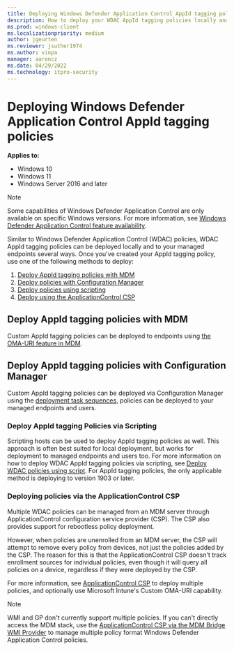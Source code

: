 ```yaml
---
title: Deploying Windows Defender Application Control AppId tagging policies
description: How to deploy your WDAC AppId tagging policies locally and globally within your managed environment.
ms.prod: windows-client
ms.localizationpriority: medium
author: jgeurten
ms.reviewer: jsuther1974
ms.author: vinpa
manager: aaroncz
ms.date: 04/29/2022
ms.technology: itpro-security
---
```


# Deploying Windows Defender Application Control AppId tagging policies

**Applies to:**

- Windows 10
- Windows 11
- Windows Server 2016 and later

> [!NOTE]
> Some capabilities of Windows Defender Application Control are only available on specific Windows versions. For more information, see [Windows Defender Application Control feature availability](../feature-availability.md).

Similar to Windows Defender Application Control (WDAC) policies, WDAC AppId tagging policies can be deployed locally and to your managed endpoints several ways. Once you've created your AppId tagging policy, use one of the following methods to deploy:

1. [Deploy AppId tagging policies with MDM](#deploy-appid-tagging-policies-with-mdm)
1. [Deploy policies with Configuration Manager](#deploy-appid-tagging-policies-with-configuration-manager)
1. [Deploy policies using scripting](#deploy-appid-tagging-policies-via-scripting)
1. [Deploy using the ApplicationControl CSP](#deploying-policies-via-the-applicationcontrol-csp)

## Deploy AppId tagging policies with MDM

Custom AppId tagging policies can be deployed to endpoints using [the OMA-URI feature in MDM](../deployment/deploy-windows-defender-application-control-policies-using-intune.md#deploy-wdac-policies-with-custom-oma-uri).

## Deploy AppId tagging policies with Configuration Manager

Custom AppId tagging policies can be deployed via Configuration Manager using the [deployment task sequences](../deployment/deploy-wdac-policies-with-memcm.md#deploy-custom-wdac-policies-using-packagesprograms-or-task-sequences), policies can be deployed to your managed endpoints and users.

### Deploy AppId tagging Policies via Scripting

Scripting hosts can be used to deploy AppId tagging policies as well. This approach is often best suited for local deployment, but works for deployment to managed endpoints and users too. For more information on how to deploy WDAC AppId tagging policies via scripting, see [Deploy WDAC policies using script](../deployment/deploy-wdac-policies-with-script.md). For AppId tagging policies, the only applicable method is deploying to version 1903 or later.

### Deploying policies via the ApplicationControl CSP

Multiple WDAC policies can be managed from an MDM server through ApplicationControl configuration service provider (CSP). The CSP also provides support for rebootless policy deployment.

However, when policies are unenrolled from an MDM server, the CSP will attempt to remove every policy from devices, not just the policies added by the CSP. The reason for this is that the ApplicationControl CSP doesn't track enrollment sources for individual policies, even though it will query all policies on a device, regardless if they were deployed by the CSP.

For more information, see [ApplicationControl CSP](/windows/client-management/mdm/applicationcontrol-csp) to deploy multiple policies, and optionally use Microsoft Intune's Custom OMA-URI capability.

> [!NOTE]
> WMI and GP don't currently support multiple policies. If you can't directly access the MDM stack, use the [ApplicationControl CSP via the MDM Bridge WMI Provider](/windows/client-management/mdm/applicationcontrol-csp#powershell-and-wmi-bridge-usage-guidance) to manage multiple policy format Windows Defender Application Control policies.
